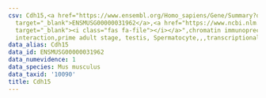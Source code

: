 ```yaml
---
csv: Cdh15,<a href="https://www.ensembl.org/Homo_sapiens/Gene/Summary?db=core;g=ENSMUSG00000031962"
  target="_blank">ENSMUSG00000031962</a>,<a href="https://www.ncbi.nlm.nih.gov/pubmed/25450459"
  target="_blank"><i class="fas fa-file"></i></a>",chromatin immunoprecipitation assay,direct
  interaction,prime adult stage, testis, Spermatocyte,,,transcriptional regulation,
data_alias: Cdh15
data_id: ENSMUSG00000031962
data_numevidence: 1
data_species: Mus musculus
data_taxid: '10090'
title: Cdh15
---
```


